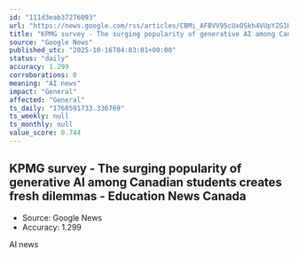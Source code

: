 ```yaml
---
id: "111d3eab37276093"
url: "https://news.google.com/rss/articles/CBMi_AFBVV95cUxOSkh4VUpYZG1HemlPN0ViVzZOdmVQd0lpMzMtUlBpSy0wSm03cFVQVGU1YnVjUnV1cEx0aDJVVlNMN0hhc2M2Qm9UeHg0ejhtekdoc3NCNmZNaV91VWtzOWM4T2toaUFvdTRZQi1LdUZSX0Z0ZHVGQUttRlFvR1V6N3ota1ltZ193MktOa2M5OTlOV1djSjcxSFd6Y3B2SHFFaEI5ZVU4TUJ3enZoLUU4Qi1VTXZOV0YtSjV2WVRtUFlUNGJ3SzA2dVU2c2p1cTNOcVMxZUZPQmg5YkxVbWk0cTc2TXM0Q1dvem1QRHFCME5hZ0xmR0FQLWQ1cF8?oc=5"
title: "KPMG survey - The surging popularity of generative AI among Canadian students creates fresh dilemmas - Education News Canada"
source: "Google News"
published_utc: "2025-10-16T04:03:01+00:00"
status: "daily"
accuracy: 1.299
corroborations: 0
meaning: "AI news"
impact: "General"
affected: "General"
ts_daily: "1760591733.336769"
ts_weekly: null
ts_monthly: null
value_score: 0.744
---
```

## KPMG survey - The surging popularity of generative AI among Canadian students creates fresh dilemmas - Education News Canada

- Source: Google News
- Accuracy: 1.299

AI news
